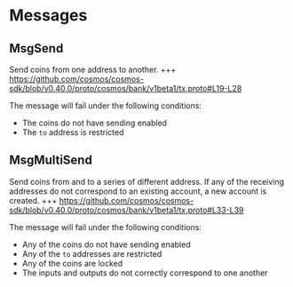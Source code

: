 <!--
order: 3
-->

# Messages

## MsgSend

Send coins from one address to another.
+++ <https://github.com/cosmos/cosmos-sdk/blob/v0.40.0/proto/cosmos/bank/v1beta1/tx.proto#L19-L28>

The message will fail under the following conditions:

- The coins do not have sending enabled
- The `to` address is restricted

## MsgMultiSend

Send coins from and to a series of different address. If any of the receiving addresses do not correspond to an existing account, a new account is created.
+++ <https://github.com/cosmos/cosmos-sdk/blob/v0.40.0/proto/cosmos/bank/v1beta1/tx.proto#L33-L39>

The message will fail under the following conditions:

- Any of the coins do not have sending enabled
- Any of the `to` addresses are restricted
- Any of the coins are locked
- The inputs and outputs do not correctly correspond to one another
